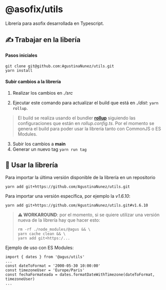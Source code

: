 # @asofix/utils

Librería para asofix desarrollada en Typescript.

## ✍️ Trabajar en la libería
#### Pasos iniciales
```
git clone git@github.com:AgustinaNunez/utils.git 
yarn install
```
#### Subir cambios a la librería
1. Realizar los cambios en *./src*

2. Ejecutar este comando para actualizar el build que está en *./dist*:
```yarn rollup```. 
> El build se realiza usando el bundler [**rollup**](https://rollupjs.org/) siguiendo las configuraciones que están en *rollup.config.ts*. Por el momento se genera el build para poder usar la librería tanto con CommonJS o ES Modules.
>
> 

3. Subir los cambios a **main**
4. Generar un nuevo tag ```yarn run tag```


## 💅 Usar la librería
Para importar la última versión disponible de la librería en un repositorio
```
yarn add git+https://github.com/AgustinaNunez/utils.git
```
Para importar una versión específica, por ejemplo la *v1.6.10*:
```
yarn add git+https://github.com/AgustinaNunez/utils.git#v1.6.10
```

> **⚠️ WORKAROUND**: por el momento, si se quiere utilizar una versión nueva de la librería hay que hacer esto: 
> ```
> rm -rf ./node_modules/@agus && \
> yarn cache clean && \
> yarn add git+https:/...
> ```

Ejemplo de uso con ES Modules:
```
import { dates } from '@agus/utils'
...
const dateToFormat = '2000-05-30 10:00:00'
const timezoneUser = 'Europe/Paris'
const fechaFormateada = dates.formatDateWithTimezone(dateToFormat, timezoneUser)
...
```

